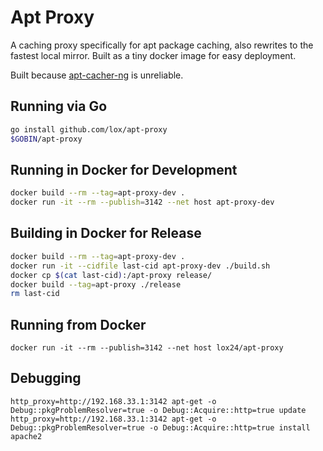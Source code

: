 # Apt Proxy

A caching proxy specifically for apt package caching, also rewrites to the fastest local mirror. Built as a tiny docker image for easy deployment.

Built because [apt-cacher-ng](https://www.unix-ag.uni-kl.de/~bloch/acng/) is unreliable.

## Running via Go

```bash
go install github.com/lox/apt-proxy
$GOBIN/apt-proxy
```

## Running in Docker for Development

```bash
docker build --rm --tag=apt-proxy-dev .
docker run -it --rm --publish=3142 --net host apt-proxy-dev
```

## Building in Docker for Release

```bash
docker build --rm --tag=apt-proxy-dev .
docker run -it --cidfile last-cid apt-proxy-dev ./build.sh
docker cp $(cat last-cid):/apt-proxy release/
docker build --tag=apt-proxy ./release
rm last-cid
```

## Running from Docker

```
docker run -it --rm --publish=3142 --net host lox24/apt-proxy
```

## Debugging

```
http_proxy=http://192.168.33.1:3142 apt-get -o Debug::pkgProblemResolver=true -o Debug::Acquire::http=true update
http_proxy=http://192.168.33.1:3142 apt-get -o Debug::pkgProblemResolver=true -o Debug::Acquire::http=true install apache2
```